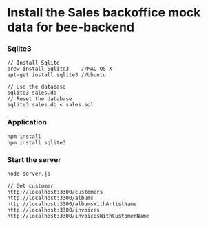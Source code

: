 # Install the Sales backoffice mock data for bee-backend

### Sqlite3
```
// Install Sqlite
brew install Sqlite3 	//MAC OS X
apt-get install sqlite3 //Ubuntu

// Use the database
sqlite3 sales.db
// Reset the database
sqlite3 sales.db < sales.sql
```

### Application
```
npm install
npm install sqlite3
```

### Start the server
```
node server.js

// Get customer 
http://localhost:3300/customers
http://localhost:3300/albums
http://localhost:3300/albumsWithArtistName
http://localhost:3300/invoices
http://localhost:3300/invoicesWithCustomerName
```